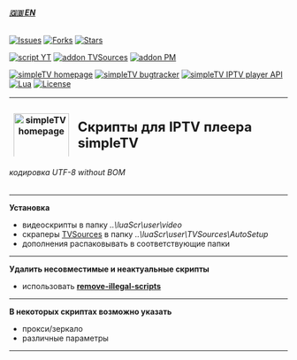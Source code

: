  ###### **[:uk: EN][EN]**

[![Issues][badge-issues]][Issues]
[![Forks][badge-forks]][Forks]
[![Stars][badge-stars]][Stars]

[![script YT][badge-yt]][YT]
[![addon TVSources][badge-tvsources]][TVSources]
[![addon PM][badge-pm]][PM]

[![simpleTV homepage][badge-simpletvhomepage]][simpleTV homepage]
[![simpleTV bugtracker][badge-simpletvbugtracker]][simpleTV bugtracker]
[![simpleTV IPTV player API][badge-simpletvapi]][simpleTV API]
[![Lua][badge-lua]][Lua]
[![License][badge-license]][License]

<div class="table sectionedit1">
<table class="inline" style="height: 107px;" width="586">
<tbody>
<tr class="row0">
<th class="col0" ><a href="http://iptv.gen12.net/"><img class="media" src="https://raw.githubusercontent.com/Nexterr/simpleTV-images/master/logo_f2.png" title="simpleTV homepage" alt="simpleTV homepage" width="100px" /></a></th>
<th class="col1 rightalign" " colspan="3">
<h2 style="text-align: left;"><strong class="">Скрипты для IPTV плеера simpleTV</strong></h2><p>0.5.0 b12.7.5 (x32/x64 vlc 3.0.11)</p>
</th>
</tr>
</tbody>
</table>
</div>

###### кодировка UTF-8 without BOM
---------------------------------------------
**Установка**
 - видеоскрипты в папку _..\luaScr\user\video_
 - скраперы [TVSources][TVSources] в папку _..\luaScr\user\TVSources\AutoSetup_
 - дополнения распаковывать в соответствующие папки
---------------------------------------------
**Удалить несовместимые и неактуальные скрипты**
- использовать **[remove-illegal-scripts][remove]**
---------------------------------------------
**В некоторых скриптах возможно указать**
 - прокси/зеркало
 - различные параметры
---------------------------------------------
[Issues]: https://github.com/Nexterr/simpleTV-scripts/issues "Issues"
[Forks]: https://github.com/Nexterr/simpleTV-scripts/network/members "Forks"
[Stars]: https://github.com/Nexterr/simpleTV-scripts/stargazers "Stars"
[YT]: https://github.com/Nexterr/simpleTV-script-YT "script YT"
[simpleTV API]: http://iptv.gen12.net/dokuwiki/doku.php?id=mantis:simpletv:api "simpleTV API"
[Lua]: https://www.lua.org/manual/5.1 "Lua 5.1"
[License]: https://github.com/Nexterr/simpleTV-scripts/blob/master/LICENSE "License GPL 3.0"
[remove]: https://github.com/Nexterr/simpleTV-scripts/tree/master/addons/remove-illegal-scripts "remove ilegal scripts"
[TVSources]: http://iptv.gen12.net/bugtracker/view.php?id=1614 "addon TVSources"
[PM]: http://iptv.gen12.net/bugtracker/view.php?id=1485 "addon Password Manager"
[simpleTV homepage]: http://iptv.gen12.net "simpleTV homepage"
[simpleTV bugtracker]: http://iptv.gen12.net/bugtracker "simpleTV bugtracker"
[EN]: https://github.com/Nexterr/simpleTV-scripts/blob/master/README-EN.md "english"

[badge-issues]: https://img.shields.io/github/issues/Nexterr/simpleTV-scripts.svg?style=flat-square "Open issues"
[badge-forks]: https://img.shields.io/github/forks/Nexterr/simpleTV-scripts.svg?style=flat-square "Forks"
[badge-stars]: https://img.shields.io/github/stars/Nexterr/simpleTV-scripts.svg?style=flat-square "Stars"
[badge-yt]: https://img.shields.io/badge/%D1%81%D0%BA%D1%80%D0%B8%D0%BF%D1%82-YT-%2300008b?style=flat-square "скрипт YT"
[badge-simpletvapi]: https://img.shields.io/badge/simpleTV-Lua%20API-maroon?style=flat-square "simpleTV Lua API"
[badge-lua]: https://img.shields.io/badge/Lua-5.1-blueviolet?style=flat-square "Lua 5.1"
[badge-license]: https://img.shields.io/badge/License-GPL%203.0-blueviolet?style=flat-square "License GPL 3.0"
[badge-tvsources]: https://img.shields.io/badge/%D0%B4%D0%BE%D0%BF%D0%BE%D0%BB%D0%BD%D0%B5%D0%BD%D0%B8%D0%B5-TVSources-%2300008b?style=flat-square "дополнение TVSources"
[badge-pm]: https://img.shields.io/badge/%D0%B4%D0%BE%D0%BF%D0%BE%D0%BB%D0%BD%D0%B5%D0%BD%D0%B8%D0%B5-Password%20Manager-%2300008b?style=flat-square "дополнение Password Manager"
[badge-simpletvhomepage]: https://img.shields.io/badge/simpleTV-homepage-maroon?style=flat-square "домашняя страница"
[badge-simpletvbugtracker]: https://img.shields.io/badge/simpleTV-bugtracker-maroon?style=flat-square "багтрекер"

